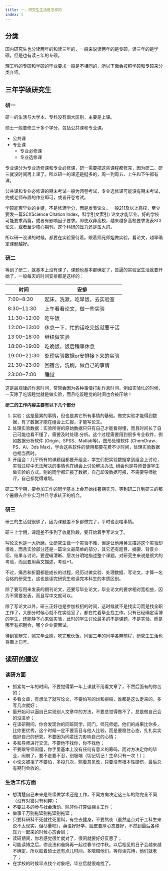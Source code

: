 ```yaml
---
title: 一、研究生生活是怎样的
index: 1
---
```


## 分类

国内研究生也分读两年的和读三年的，一般来说读两年的是专硕，读三年的是学硕，但是也有读三年的专硕。

理工科的专硕和学硕的毕业要求一般是不相同的，所以下面会按照学硕和专硕来分类介绍。

## 三年学硕研究生

### 研一

研一的生活与大学本、专科没有很大区别，主要是上课。

硕士一般要修三十多个学分，包括公共课和专业课。

- 公共课
- 专业课
  - 专业必修课
  - 专业选修课

专业课分为专业选修课和专业必修课，研一需要把这些课程都修完，因为研二、研三就没时间再上课了。所以研一的课还是挺多的，周一到周五、上午和下午都有课。

公共课和专业必修课的期末考试一般为闭卷考试，专业选修课可能没有期末考试，完成老师布置的作业即可，或者开卷考试。

学硕能否毕业的关键，不是修满学分，而是发表论文。一般211及以上高校，至少要发一篇SCI(Science Citation Index，科学引文索引) 论文才能毕业。好的学校可能要求两篇，或者有影响因子要求。即使双非高校，越来越多高校要求发表SCI论文，或者至少核心期刊。这个科研的压力还是蛮大的。

所以研一没课的时候，都要在实验室待着。跟着师兄师姐做实验，看论文，越早确定课题越好。

### 研二

等到了研二，就基本上没有课了，课题也基本都确定了，苦逼的实验室生活就要开始了，一般每天的时间安排都是这样的：

| 时间        | 安排                           |
| ----------- | ------------------------------ |
| 7:00~8:30   | 起床，洗漱，吃早饭，去实验室   |
| 8:30~11:30  | 上午看看论文，做一些实验       |
| 11:30~12:00 | 吃午饭                         |
| 12:00~13:00 | 休息一下，忙的话吃完饭就要干活 |
| 13:00~18:00 | 继续做实验                     |
| 18:00~19:00 | 吃晚饭，饭后稍事休息           |
| 19:00~21:30 | 处理实验数据or安排接下来的实验 |
| 21:30~23:00 | 回宿舍，洗刷，做自己的事情     |
| 23:00~7:00  | 睡觉                           |

这是最规律的作息时间，常常会因为各种事情打乱作息时间。例如实验忙的时候，一天除了吃饭睡觉就是做实验，而且吃饭睡觉的时间也会被压缩！

**研二的工作内容主要有以下几个部分**

1. 实验：这是最累的事情，但也是其它所有事情的基础。做完实验才能得到数据，有了数据才能在组会上汇报，才能写论文。
2. 处理实验数据：实验所得的原始数据只只有自己才能看得懂，而且时间长了自己可能也看不懂了，需要及时处理.分析。这个过程需要用到很多专业软件，例如数据分析软件 (Origin、SPSS、Matlab等)，图形处理软件 (ChemDraw、PS、Ai、3ds Max)，学会这些软件的使用都要花费不少时间，处理实验数据也相当费时。
3. 开组会：几乎所有的课题组都要开组会，学生们把实验数据拿到组会上讨论，实验过程中无法解决的事情也在组会上讨论解决办法,
   组会也是导师督促学生做实验的方式。别的同学都汇报了数据，自己却没数据可报，不需要导师批评，自己都觉得难堪。

研二下学期，要参加工作的同学基本上会开始找暑期实习，等到研二升到研三的那个暑假去企业实习并且寻求转正的机会。

### 研三

研三的生活就很佛了，因为课题差不多都做完了，平时也没啥事情。

研三上学期，课题差不多到了收尾阶段，要开始着手写论文了。

写论文也是一大折磨。让研究生做一个实验不难，但是让他用英文描述这个实验却很难，而且实验部分还是一篇论文最简单的部分，其它还有题目、摘要、背景介绍、结果与讨论。要逻辑清晰、层次分明地描述整个课题，对研究生来说是很大的考验，而且要用英文描述，考验+1。

不过，痛苦和折磨都是成长的过程，经历过做实验、处理数据、写论文，才算一名合格的研究生，这也是读完研究生和读完本科生的本质区别。

除了要写用来发表的期刊论文，还要写毕业论文，毕业论文的要求相对宽松些，因为不需要发表，而且写中文就可以。

除了写论文以外，研三正好也是参加校招的时间，这时候就不是找实习而是找全职工作了，大部分时候心就不在实验室了，都在忙着毕业找工作。只有已经确定读博的学生，还能静下心来做实验，此时的学生讨论最多的不是课题、不是实验，而是哪里有招聘会，哪个企业要面试。

待到答辩完，照完毕业照，吃完散伙饭，同窗三年的同学各奔前程，研究生生活也将画上句号。

## 读研的建议

### 读研方面

- 抓紧每一年的时间，不要觉得第一年上课就不用看文章了，不然后面有的你苦的；
- 多看文章，有想法了就写论文，不要怕写的烂和拒稿，谁都是这么走来的，多写几次就好；
- 最开始可以逼自己实现别人文章中的方法，不要总觉得做不了，总是做自己会的没进步；
- 在读研期间，你会发现你的同班同学，同门，师兄师姐，他们的成果比你多，比你更优秀，这个时候一定不要盲目与他人比较，而是要稳住心态，扎扎实实做好自己的研究，不要因为同辈压力影响自己的心情；
- 多和导师进行交流，不要他不找你，你不找他；
- 不要跟导师闹僵，你手里基本上没有任何有意义的筹码，而对方决定你的毕业，闹崩了，要不走要不忍，别极端（切记切记！生命只有一次！）；
- 小论文被拒了不要怕，多投几次，照着意见改，只要没有根本性硬伤，最后总有期刊会收的。

### 生活工作方面

- 想清楚自己未来是继续做学术还是工作，不同方向决定这三年的路完全不同（没有对错只有利弊）；
- 不要过多的参与社会活动，除非你打算做相关工作；
- 做事千万别拖延别拖延别拖延；
- 只要科研科不死就往死里科，有空去健身，不要熬夜（虽然这点对于工科生来说不太现实，但尽量吧），英语好好学，脸皮要厚心态要好，不然到最后各种压力一起来的时候心态会崩；
- 读研期间，你若感觉很忙就对了，很闲就要好好反思了；
- 可能读博之后，你没法和爸妈再一起过春节过中秋。以后相见的日子会越来越不确定，所以趁着硕士还有点儿时间，多陪陪他们，等你读完博，他们就老了；
- 在学校的时候早点找个对象吧，毕业后就很难找了。